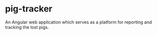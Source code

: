 # pig-tracker
An Angular web application which serves as a platform for reporting and tracking the lost pigs.
